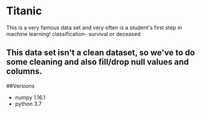 # Titanic
This is a very famous data set and very often is a student's first step in machine learning!
classification- survival or deceased

## This data set isn't a clean dataset, so we've to do some cleaning and also fill/drop null values and columns.

##Versions
* numpy 1.16.1
* python 3.7
